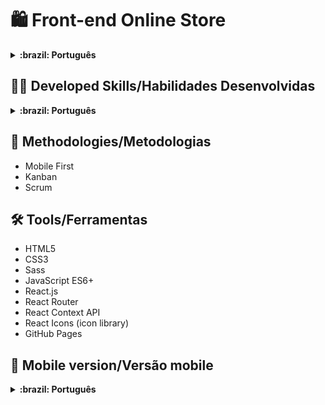 
# :shopping: Front-end Online Store

<details>
  <summary markdown="span"><strong>:brazil: Português</strong></summary><br />

Tivemos que desenvolver uma aplicação React de loja online consumindo dados da API do Mercado Livre. Também tivemos que utilizar metodologias de desenvolvimento ágil como Scrum e Kanban.

</details>

## :man_technologist: Developed Skills/Habilidades Desenvolvidas

<details>
  <summary markdown="span"><strong>:brazil: Português</strong></summary><br />

* Trabalhar em grupo usando metodologias de desenvolvimento ágil
* Desenvolver uma aplicação React usando React Router
* Consumir dados de uma API pública
* Usar a Context API do React para gerenciamento de estado
<br />
</details>

## :memo: Methodologies/Metodologias

* Mobile First
* Kanban
* Scrum

## :hammer_and_wrench: Tools/Ferramentas

* HTML5
* CSS3
* Sass
* JavaScript ES6+
* React.js
* React Router
* React Context API
* React Icons (icon library)
* GitHub Pages

## :iphone: Mobile version/Versão mobile



<details>
  <summary markdown="span"><strong>:brazil: Português</strong></summary><br />

Desenvolvemos esse projeto para propósitos de aprendizagem, todo o código e documentação são de nossa autoria e os direitos pertencem exclusivamente a nós. É permitido baixar ou clonar o repositório para fins de estudo. Contudo, não é permitido publicar cópias totais ou parciais. Este aviso não cobre bibliotecas e dependências, estas estão sujeitas a suas respectivas licenças.

Utilizamos a API do [Mercado Livre](https://developers.mercadolivre.com.br/pt_br/api-docs-pt-br) para consumir dados de produtos.
<br />
</details>

